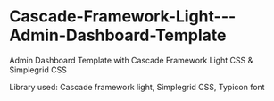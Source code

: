# Cascade-Framework-Light---Admin-Dashboard-Template
Admin Dashboard Template with Cascade  Framework Light CSS &amp; Simplegrid CSS

Library used: Cascade framework light, Simplegrid CSS, Typicon font
